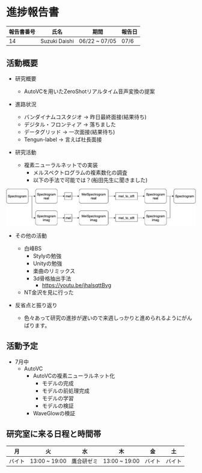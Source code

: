 
# 進捗報告書

報告書番号 | 氏名   | 期間         | 報告日
----- | ---- | ---------- | ---
14    | Suzuki Daishi | 06/22 ~ 07/05 | 07/6  

## 活動概要

- 研究概要
  - AutoVCを用いたZeroShotリアルタイム音声変換の提案

- 進路状況
  - バンダイナムコスタジオ -> 昨日最終面接(結果待ち)
  - デジタル・フロンティア -> 落ちました
  - データグリッド        -> 一次面接(結果待ち)
  - Tengun-label        -> 言えば社長面接

- 研究活動
  - 複素ニューラルネットでの実装
    - メルスペクトログラムの複素数化の調査
    - 以下の手法で可能では？(船田先生に聞きました)

![](../images/complex_mel.png)

- その他の活動
  - 白峰BS
    - Stylyの勉強
    - Unityの勉強
    - 楽曲のリミックス
    - 3d骨格抽出手法
      - https://youtu.be/jhalsqttBvg
  - NT金沢を見に行った

- 反省点と振り返り
  - 色々あって研究の進捗が遅いので来週しっかりと進められるようにがんばります。

## 活動予定

- 7月中
  - AutoVC
    - AutoVCの複素ニューラルネット化
      - モデルの完成
      - モデルの前処理完成
      - モデルの学習
      - モデルの検証
    - WaveGlowの検証

## 研究室に来る日程と時間帯

| 月             | 火            | 水            | 木            | 金             | 土
| ------------- | ------------- | ------------- | ------------- | ------------- | -------------
| バイト | 13:00 ~ 19:00 | 鷹合研ゼミ | 13:00 ~ 19:00 | バイト | バイト


